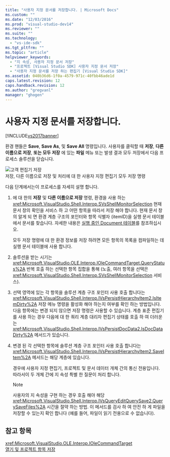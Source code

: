 ```yaml
---
title: "사용자 지정 문서를 저장합니다. | Microsoft Docs"
ms.custom: ""
ms.date: "12/03/2016"
ms.prod: "visual-studio-dev14"
ms.reviewer: ""
ms.suite: ""
ms.technology: 
  - "vs-ide-sdk"
ms.tgt_pltfrm: ""
ms.topic: "article"
helpviewer_keywords: 
  - "지 속성, 사용자 지정 문서 저장"
  - "프로젝트 [Visual Studio SDK] 사용자 지정 문서 저장"
  - "사용자 지정 문서를 저장 하는 편집기 [Visual Studio SDK]"
ms.assetid: 040b36d6-1f0a-4579-971c-40fbb46ade1d
caps.latest.revision: 12
caps.handback.revision: 12
ms.author: "gregvanl"
manager: "ghogen"
---
```

# 사용자 지정 문서를 저장합니다.
[!INCLUDE[vs2017banner](../../code-quality/includes/vs2017banner.md)]

환경 핸들은 **Save**, **Save As**, 및 **Save All** 명령입니다.  사용자를 클릭할 때  **저장**,  **다른 이름으로 저장**,  **또는 모두 저장** 에 있는  **파일** 메뉴 또는 발생 결과 모두 저장에서 다음 프로세스 솔루션을 닫습니다.  
  
 ![고객 편집기 저장](../../extensibility/internals/media/private.gif "Private")  
저장, 다른 이름으로 저장 및 처리에 대 한 사용자 지정 편집기 모두 저장 명령  
  
 다음 단계에서는이 프로세스를 자세히 설명 합니다.  
  
1.  에 대 한의  **저장** 및  **다른 이름으로 저장** 명령, 환경을 사용 하는 <xref:Microsoft.VisualStudio.Shell.Interop.SVsShellMonitorSelection> 현재 문서 창의 확인을 서비스 하 고 어떤 항목을 따라서 저장 해야 합니다.  현재 문서 창의 알게 되 면 환경 계층 구조의 포인터와 항목 식별자 \(itemID\)을 실행 문서 테이블에서 문서를 찾습니다.  자세한 내용은 [실행 중인 Document 테이블](../../extensibility/internals/running-document-table.md)를 참조하십시오.  
  
     모두 저장 명령에 대 한 환경 정보를 저장 하려면 모든 항목의 목록을 컴파일하는 데 실행 문서 테이블에 사용 합니다.  
  
2.  솔루션을 받는 시기는 <xref:Microsoft.VisualStudio.OLE.Interop.IOleCommandTarget.QueryStatus%2A> 반복 호출 하는 선택한 항목 집합을 통해 \(노출, 여러 항목을 선택은 <xref:Microsoft.VisualStudio.Shell.Interop.SVsShellMonitorSelection> 서비스\).  
  
3.  선택 영역에 있는 각 항목을 솔루션 계층 구조 포인터 사용 호출 합니다는 <xref:Microsoft.VisualStudio.Shell.Interop.IVsPersistHierarchyItem2.IsItemDirty%2A> 저장 메뉴 명령을 활성화 해야 하는지 여부를 확인 하는 방법입니다.  다음 항목에는 변경 되지 않으면 저장 명령은 사용할 수 있습니다.  계층 표준 편집기를 사용 하는 경우 다음에 대 한 쿼리 계층 대리자 편집기 상태를 호출 하 여 더러운는 <xref:Microsoft.VisualStudio.Shell.Interop.IVsPersistDocData2.IsDocDataDirty%2A> 메서드가 있습니다.  
  
4.  변경 된 각 선택한 항목에 솔루션 계층 구조 포인터 사용 호출 합니다는 <xref:Microsoft.VisualStudio.Shell.Interop.IVsPersistHierarchyItem2.SaveItem%2A> 메서드는 해당 계층에 있습니다.  
  
     경우에 사용자 지정 편집기, 프로젝트 및 문서 데이터 개체 간의 통신 전용입니다.  따라서이 두 개체 간에 지 속성 특별 한 질문이 처리 합니다.  
  
    > [!NOTE]
    >  사용자의 지 속성을 구현 하는 경우 호출 해야 해당 <xref:Microsoft.VisualStudio.Shell.Interop.IVsQueryEditQuerySave2.QuerySaveFiles%2A> 시간을 절약 하는 방법.  이 메서드를 검사 하 여 안전 하 게 파일을 저장할 수 있는지 확인 합니다 \(예를 들어, 파일이 읽기 전용으로 수 없습니다\).  
  
## 참고 항목  
 <xref:Microsoft.VisualStudio.OLE.Interop.IOleCommandTarget>   
 [열기 및 프로젝트 항목 저장](../../extensibility/internals/opening-and-saving-project-items.md)